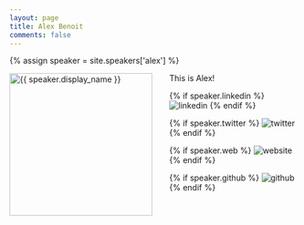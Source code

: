 ```yaml
---
layout: page
title: Alex Benoit
comments: false
---
```

{% assign speaker = site.speakers['alex'] %}

<img style="float: left; width: 250px; margin-right: 30px;" src="{{ site.url }}{{ speaker.picture | relative_url }}" alt="{{ speaker.display_name }}">This is Alex!
<div class="social-button-member">
{% if speaker.linkedin %}
<a style="text-decoration: none;" href="{{speaker.linkedin}}" target="_blank"><img class="speaker-box-socials-icon" src="{{ site.baseurl }}/assets/images/social/027-linkedin.png" alt="linkedin"></a>
{% endif %}

{% if speaker.twitter %}
<a style="text-decoration: none;" href="{{speaker.twitter}}" target="_blank"><img class="speaker-box-socials-icon" src="{{ site.baseurl }}/assets/images/social/008-twitter.png" alt="twitter"></a>
{% endif %}

{% if speaker.web %}
<a style="text-decoration: none;" href="{{speaker.web}}" target="_blank"><img class="speaker-box-socials-icon" src="{{ site.baseurl }}/assets/images/social/030-html-5.png" alt="website"></a>
{% endif %}

{% if speaker.github %}
<a style="text-decoration: none;" href="{{speaker.github}}" target="_blank"><img class="speaker-box-socials-icon" src="{{ site.baseurl }}/assets/images/social/050-github.png" alt="github"></a>
{% endif %}